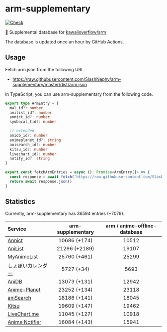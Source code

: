 # arm-supplementary

[![Check](https://github.com/SlashNephy/arm-supplementary/actions/workflows/check-node.yml/badge.svg)](https://github.com/SlashNephy/arm-supplementary/actions/workflows/check-node.yml)

💊 Supplemental database for [kawaiioverflow/arm](https://github.com/kawaiioverflow/arm)

The database is updated once an hour by GitHub Actions.

## Usage

Fetch arm.json from the following URL.

- https://raw.githubusercontent.com/SlashNephy/arm-supplementary/master/dist/arm.json

In TypeScript, you can use arm-supplementary from the following code.

```TypeScript
export type ArmEntry = {
  mal_id?: number
  anilist_id?: number
  annict_id?: number
  syobocal_tid?: number

  // extended
  anidb_id?: number
  animeplanet_id?: string
  anisearch_id?: number
  kitsu_id?: number
  livechart_id?: number
  notify_id?: string
}

export const fetchArmEntries = async (): Promise<ArmEntry[]> => {
  const response = await fetch('https://raw.githubusercontent.com/SlashNephy/arm-supplementary/master/dist/arm.json')
  return await response.json()
}
```

## Statistics

Currently, arm-supplementary has 36594 entries (+7079).

| Service                                     | arm-supplementary | arm / anime-offline-database |
| :------------------------------------------ | :---------------: | :--------------------------: |
| [Annict](https://annict.com)                |   10686 (+174)    |            10512             |
| [AniList](https://anilist.co)               |   21296 (+2189)   |            19107             |
| [MyAnimeList](https://myanimelist.net)      |   25760 (+461)    |            25299             |
| [しょぼいカレンダー](https://cal.syoboi.jp) |    5727 (+34)     |             5693             |
| [AniDB](https://anidb.net)                  |   13073 (+131)    |            12942             |
| [Anime-Planet](https://anime-planet.com)    |   23252 (+134)    |            23118             |
| [aniSearch](https://anisearch.com)          |   18186 (+141)    |            18045             |
| [Kitsu](https://kitsu.io)                   |   19609 (+147)    |            19462             |
| [LiveChart.me](https://livechart.me)        |   11045 (+127)    |            10918             |
| [Anime Notifier](https://notify.moe)        |   16084 (+143)    |            15941             |
